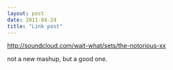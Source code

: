 ```yaml
---
layout: post
date: 2011-04-24
title: "Link post"
---
```

<http://soundcloud.com/wait-what/sets/the-notorious-xx>

<p>not a new mashup, but a good one.</p> 